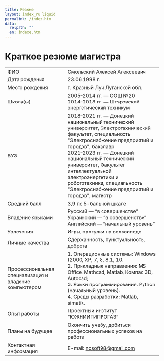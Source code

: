 ```yaml
---
title: Резюме
layout: index_ru.liquid
permalink: /index.htm
data:
  relpath: ""
  en: indexe.htm
---
```

# Краткое резюме магистра

<table id="resume">
<tr>
  <td>ФИО</td>
  <td>Смольский Алексей Алексеевич</td>
</tr>
<tr>
  <td>Дата рождения</td>
  <td>23.06.1998 г.</td>
</tr>
<tr>
  <td>Место рождения</td>
  <td>г. Красный Луч Луганской обл.</td>
</tr>
<tr>
  <td>Школа(ы)</td>
  <td>2005–2014 гг. — ООШ №20
  <br>2014–2018 гг. — Штэровский энергетический техникум
  </td>
</tr>
<tr>
  <td>ВУЗ</td>
  <td>2018–2021 гг. — Донецкий национальный технический университет, Электротехнический факультет, специальность "Электроснабжение предприятий и городов", бакалавр
  <br>2021–2023 гг. — Донецкий национальный технический университет, Факультет интеллектуальной электроэнергетики и робототехники, специальность "Электроснабжение предприятий и городов", магистр</td>
</tr>
<tr>
  <td>Средний балл</td>
  <td>3,9 по 5-бальной шкале</td>
</tr>
<tr>
  <td>Владение языками</td>
  <td>Русский — <q>в совершенстве</q>
  <br>Украинский — <q>в совершенстве</q>
  <br>Английский — <q>начальный уровень</q>
  </td>
</tr>
<tr>
  <td>Увлечения</td>
  <td>Игры, прогулки на велосипеде</td>
</tr>
<tr>
  <td>Личные качества</td>
  <td>Сдержанность, пунктуальность, доброта</td>
</tr>
<tr>
  <td>Профессиональная специализация и владение компьютером</td>
  <td>1. Операционные системы: Windows (2000, XP, 7, 8, 8.1, 10)
  <br>2. Прикладные направления: MS Office, Mathcad, Matlab, Компас 3D, Autocad;
  <br>3. Языки программирования: Python (начальный уровень).
  <br>4. Среды разработки: Matlab, simatik.
  </td>
</tr>
<tr>
  <td>Опыт работы</td>
  <td>Проектный институт <q>ЮЖНИИГИПРОГАЗ</q></td>
</tr>
<tr>
  <td>Планы на будущее</td>
  <td>Окончить учебу, добиться профессиональных успехов на работе</td>
</tr>
<tr>
  <td>Контактная информация</td>
  <td>E-mail: <a href="mailto:ncsoft98@gmail.com">ncsoft98@gmail.com</a></td>
</tr>
</table>
